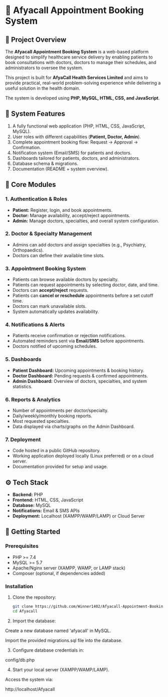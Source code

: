 # 🏥 Afyacall Appointment Booking System

## 📌 Project Overview
The **Afyacall Appointment Booking System** is a web-based platform designed to simplify healthcare service delivery by enabling patients to book consultations with doctors, doctors to manage their schedules, and administrators to oversee the system.  

This project is built for **AfyaCall Health Services Limited** and aims to provide practical, real-world problem-solving experience while delivering a useful solution in the health domain.  

The system is developed using **PHP, MySQL, HTML, CSS, and JavaScript**.



## 🎯 System Features
1. A fully functional web application (PHP, HTML, CSS, JavaScript, MySQL).  
2. User roles with different capabilities (**Patient, Doctor, Admin**).  
3. Complete appointment booking flow: Request → Approval → Confirmation.  
4. Notification system (Email/SMS) for patients and doctors.  
5. Dashboards tailored for patients, doctors, and administrators.  
6. Database schema & migrations.  
7. Documentation (README + system overview).  
 
 
## 🧩 Core Modules

### 1. Authentication & Roles
- **Patient:** Register, login, and book appointments.  
- **Doctor:** Manage availability, accept/reject appointments.  
- **Admin:** Manage doctors, specialties, and overall system configuration.  

### 2. Doctor & Specialty Management
- Admins can add doctors and assign specialties (e.g., Psychiatry, Orthopaedics).  
- Doctors can define their available time slots.  

### 3. Appointment Booking System
- Patients can browse available doctors by specialty.  
- Patients can request appointments by selecting doctor, date, and time.  
- Doctors can **accept/reject** requests.  
- Patients can **cancel or reschedule** appointments before a set cutoff time.  
- Doctors can mark unavailable slots.  
- System automatically updates availability.  

### 4. Notifications & Alerts
- Patients receive confirmation or rejection notifications.  
- Automated reminders sent via **Email/SMS** before appointments.  
- Doctors notified of upcoming schedules.  

### 5. Dashboards
- **Patient Dashboard:** Upcoming appointments & booking history.  
- **Doctor Dashboard:** Pending requests & confirmed appointments.  
- **Admin Dashboard:** Overview of doctors, specialties, and system statistics.  

### 6. Reports & Analytics
- Number of appointments per doctor/specialty.  
- Daily/weekly/monthly booking reports.  
- Most requested specialties.  
- Data displayed via charts/graphs on the Admin Dashboard.  

### 7. Deployment
- Code hosted in a public GitHub repository.  
- Working application deployed locally (Linux preferred) or on a cloud server.  
- Documentation provided for setup and usage.  

 

## ⚙️ Tech Stack
- **Backend:** PHP  
- **Frontend:** HTML, CSS, JavaScript  
- **Database:** MySQL  
- **Notifications:** Email & SMS APIs  
- **Deployment:** Localhost (XAMPP/WAMP/LAMP) or Cloud Server  

 

## 🚀 Getting Started

### Prerequisites
- PHP >= 7.4  
- MySQL >= 5.7  
- Apache/Nginx server (XAMPP, WAMP, or LAMP stack)  
- Composer (optional, if dependencies added)  

### Installation
1. Clone the repository:
   ```bash
   git clone https://github.com/Winner1402/Afyacall-Appointment-Booking-System.git
   cd Afyacall 
2. Import the database:

Create a new database named 'afyacall' in MySQL.

Import the provided migrations.sql file into the database.

3. Configure database credentials in:

config/db.php


4. Start your local server (XAMPP/WAMP/LAMP).

Access the system via:

http://localhost/Afyacall 


 
 